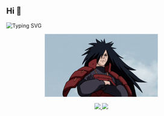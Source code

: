 ## Hi 👋
![Typing SVG](https://readme-typing-svg.demolab.com/?lines=Hi+oy+ni+kaon+na+ka?!&center=true&size=20)

<div align="center">
  <img src="https://github.com/JonardPasilan/JonardPasilan/blob/main/download.gif?raw=true" width="300">
</div>

<p align="center">
  <a href="https://www.instagram.com/https.jonard?igsh=MTY3cXZlb3QzZ2NpNQ==">
    <img src="https://img.shields.io/badge/Facebook-%231877F2.svg?style=for-the-badge&logo=facebook&logoColor=white">
  </a>
  <a href="https://instagram.com/yourusername">
    <img src="https://img.shields.io/badge/Instagram-%23E4405F.svg?style=for-the-badge&logo=instagram&logoColor=white">
  </a>
</p>



